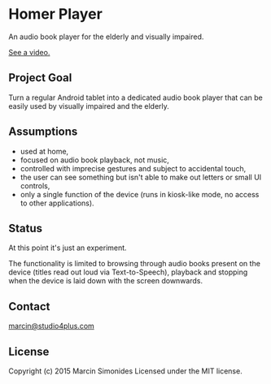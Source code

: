 Homer Player
============

An audio book player for the elderly and visually impaired.

[See a video.](https://www.youtube.com/watch?v=871GJTovYtQ)

Project Goal
------------
Turn a regular Android tablet into a dedicated audio book player that can be
easily used by visually impaired and the elderly.


Assumptions
-----------
* used at home,
* focused on audio book playback, not music,
* controlled with imprecise gestures and subject to accidental touch,
* the user can see something but isn't able to make out letters or small UI
  controls,
* only a single function of the device (runs in kiosk-like mode, no access to
  other applications).


Status
------
At this point it's just an experiment.

The functionality is limited to browsing through audio books present on the
device (titles read out loud via Text-to-Speech), playback and stopping when
the device is laid down with the screen downwards.


Contact
-------
marcin@studio4plus.com


License
-------
Copyright (c) 2015 Marcin Simonides Licensed under the MIT license.
